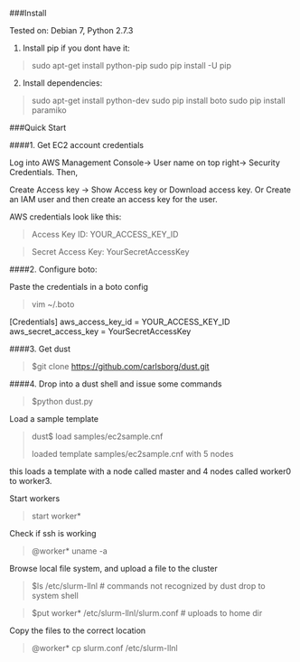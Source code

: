 
###Install 

Tested on: Debian 7, Python 2.7.3

1. Install pip if you dont have it:

> sudo apt-get install python-pip
> sudo pip install -U pip

2. Install dependencies:

> sudo apt-get install python-dev
> sudo pip install boto
> sudo pip install paramiko

###Quick Start

####1. Get EC2 account credentials 

Log into AWS Management Console-> User name on top right-> Security Credentials. Then,

Create Access key -> Show Access key or Download access key. 
Or
Create an IAM user and then create an access key for the user. 

AWS credentials look like this:

> Access Key ID: YOUR_ACCESS_KEY_ID

> Secret Access Key: YourSecretAccessKey


####2. Configure boto:

Paste the credentials in a boto config 

> vim  ~/.boto

[Credentials]
aws_access_key_id = YOUR_ACCESS_KEY_ID
aws_secret_access_key = YourSecretAccessKey

####3. Get dust

> $git clone https://github.com/carlsborg/dust.git

####4. Drop into a dust shell and issue some commands

> $python dust.py 

Load a sample template

> dust$ load samples/ec2sample.cnf
> 
> loaded template samples/ec2sample.cnf with 5 nodes

this loads a template with a node called master and 4 nodes called worker0 to worker3.

Start workers

> start worker* 

Check if ssh is working

> @worker* uname -a

Browse local file system, and upload a file to the cluster

> $ls /etc/slurm-llnl   # commands not recognized by dust drop to system shell

> $put worker* /etc/slurm-llnl/slurm.conf   # uploads to home dir

Copy the files to the correct location

> @worker*  cp slurm.conf /etc/slurm-llnl

